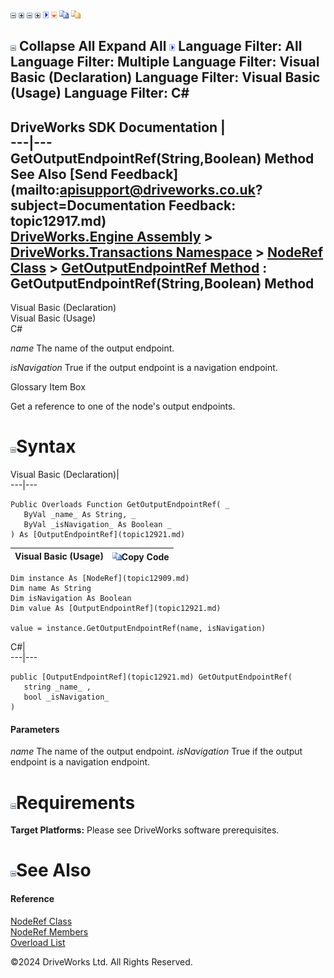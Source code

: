 ![](dotnetimages/collapse.gif) ![](dotnetimages/expand.gif) ![](dotnetimages/collapse.gif) ![](dotnetimages/expand.gif) ![](dotnetimages/drpdown.gif) ![](dotnetimages/drpdown_orange.gif) ![](dotnetimages/copycode.gif) ![](dotnetimages/copycodeHighlight.gif)

![](dotnetimages/collapse.gif) Collapse All Expand All ![](dotnetimages/drpdown.gif) Language Filter: All  Language Filter: Multiple  Language Filter: Visual Basic (Declaration) Language Filter: Visual Basic (Usage) Language Filter: C#  
---  
DriveWorks SDK Documentation  |   
---|---  
GetOutputEndpointRef(String,Boolean) Method   
See Also [Send Feedback](mailto:apisupport@driveworks.co.uk?subject=Documentation Feedback: topic12917.md)  
[DriveWorks.Engine Assembly](topic2156.md) > [DriveWorks.Transactions Namespace](topic12835.md) > [NodeRef Class](topic12909.md) > [GetOutputEndpointRef Method](topic12916.md) : GetOutputEndpointRef(String,Boolean) Method  
---  
  
Visual Basic (Declaration)    
Visual Basic (Usage)    
C# 

_name_
    The name of the output endpoint.

_isNavigation_
    True if the output endpoint is a navigation endpoint.

Glossary Item Box

Get a reference to one of the node's output endpoints. 

# ![](dotnetimages/collapse.gif)Syntax

Visual Basic (Declaration)|   
---|---  
      
    
    Public Overloads Function GetOutputEndpointRef( _
       ByVal _name_ As String, _
       ByVal _isNavigation_ As Boolean _
    ) As [OutputEndpointRef](topic12921.md)  
  
Visual Basic (Usage)| ![](dotnetimages/copycode.gif)Copy Code  
---|---  
      
    
    Dim instance As [NodeRef](topic12909.md)
    Dim name As String
    Dim isNavigation As Boolean
    Dim value As [OutputEndpointRef](topic12921.md)
     
    value = instance.GetOutputEndpointRef(name, isNavigation)  
  
C#|   
---|---  
      
    
    public [OutputEndpointRef](topic12921.md) GetOutputEndpointRef( 
       string _name_ ,
       bool _isNavigation_
    )  
  
#### Parameters

 _name_
    The name of the output endpoint.
_isNavigation_
    True if the output endpoint is a navigation endpoint.

# ![](dotnetimages/collapse.gif)Requirements

**Target Platforms:** Please see DriveWorks software prerequisites.

# ![](dotnetimages/collapse.gif)See Also

#### Reference

[NodeRef Class](topic12909.md)   
[NodeRef Members](topic12910.md)   
[Overload List](topic12916.md)

©2024 DriveWorks Ltd. All Rights Reserved.
